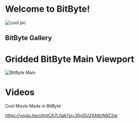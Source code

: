 # **Welcome to BitByte!**


![cool pic](https://i.imgur.com/MR8r3W6.png)


## **BitByte Gallery**



# Gridded BitByte Main Viewport
![BitByte Main](https://i.imgur.com/wRsW0ak.png)



# Videos

Cool Movie Made in BitByte

https://youtu.be/ufmtCA7L0ak?si=35yDU2XA9cN9Z2qr
